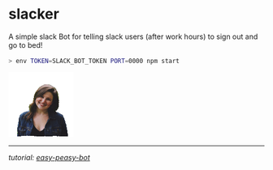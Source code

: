 # slacker

A simple slack Bot for telling slack users (after work hours) to sign out and go to bed!

```sh
> env TOKEN=SLACK_BOT_TOKEN PORT=0000 npm start
```

![Go Home!](avatar.gif)

---

*tutorial: [easy-peasy-bot](https://api.slack.com/tutorials/easy-peasy-bots)*
